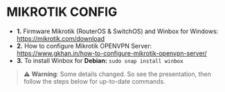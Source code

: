 # MIKROTIK CONFIG

- **1.** Firmware Mikrotik (RouterOS & SwitchOS) and Winbox for Windows: https://mikrotik.com/download
- **2.** How to configure Mikrotik OPENVPN Server: https://www.gkhan.in/how-to-configure-mikrotik-openvpn-server/
- **3.** To install Winbox for **Debian:**  ``` sudo snap install winbox ``` 



> ⚠️ **Warning**: Some details changed. So see the presentation, then follow
> the steps below for up-to-date commands.